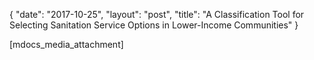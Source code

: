{
   "date": "2017-10-25",
   "layout": "post",
   "title": "A Classification Tool for Selecting Sanitation Service Options in Lower-Income Communities"
}

[mdocs_media_attachment]